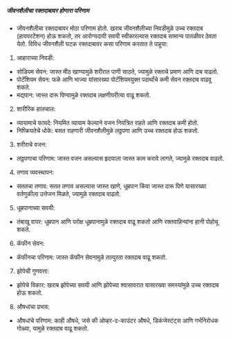 ##### जीवनशैलीचा रक्तदाबावर होणारा परिणाम
* जीवनशैलीचा रक्तदाबावर मोठा परिणाम होतो. खराब जीवनशैलीच्या निवडीमुळे उच्च रक्तदाब (हायपरटेंशन) होऊ शकतो, तर आरोग्यदायी सवयी स्वीकारल्यास रक्तदाब सामान्य पातळीवर ठेवता येतो. विविध जीवनशैली घटक रक्तदाबावर कसा परिणाम करतात ते पाहूया:

1. आहाराच्या निवडी:
  - सोडियम सेवन: जास्त मीठ खाण्यामुळे शरीरात पाणी साठते, ज्यामुळे रक्ताचे प्रमाण आणि दाब वाढतो.
  - पोटॅशियम सेवन: फळे आणि भाज्या यांसारख्या पोटॅशियमयुक्त पदार्थांचे कमी सेवन रक्तदाब वाढवू शकते.
  - मद्यपान: जास्त दारू पिण्यामुळे रक्तदाब लक्षणीयरीत्या वाढू शकतो.

2. शारीरिक हालचाल:
  - व्यायामाचे फायदे: नियमित व्यायाम केल्याने वजन नियंत्रित राहते आणि रक्तदाब कमी होतो.
  - निष्क्रियतेचे धोके: बसत राहणारी जीवनशैलीमुळे लठ्ठपणा आणि उच्च रक्तदाब होऊ शकतो.

3. शरीराचे वजन:
  - लठ्ठपणाचा परिणाम: जास्त वजन असल्यास हृदयाला जास्त काम करावे लागते, ज्यामुळे रक्तदाब वाढतो.

4. तणाव व्यवस्थापन:
  - सततचा तणाव: सतत तणाव असल्यास जास्त खाणे, धूम्रपान किंवा जास्त दारू पिणे यासारख्या वर्तणुकीला उत्तेजन मिळते, ज्यामुळे रक्तदाब वाढतो.

5. धूम्रपानाच्या सवयी:
  - तंबाखू वापर: धूम्रपान आणि परोक्ष धूम्रपानामुळे रक्तदाब वाढू शकतो आणि रक्तवाहिन्यांना हानी पोहोचू शकते.

6. कॅफीन सेवन:
  - कॅफीनचा परिणाम: जास्त कॅफीन सेवनामुळे तात्पुरता रक्तदाब वाढू शकतो.

7. झोपेची गुणवत्ता:
  - झोपेचे विकार: खराब झोपेच्या सवयी आणि झोपेच्या श्वासावरात यासारख्या समस्यांमुळे उच्च रक्तदाब होऊ शकतो.

8. औषधांचा प्रभाव:
  - औषधांचे परिणाम: काही औषधे, जसे की ओव्हर-द-काउंटर औषधे, डिकंजेस्टंट्स आणि गर्भनिरोधक गोळ्या, यामुळे रक्तदाब वाढू शकतो.